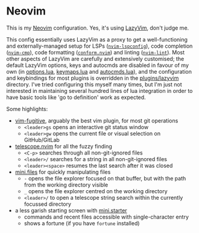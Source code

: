 # Neovim

This is my [Neovim](https://neovim.io/) configuration. Yes, it's using [LazyVim](https://www.lazyvim.org/), don't judge me.

This config essentially uses LazyVim as a proxy to get a well-functioning and externally-managed setup for LSPs ([`nvim-lspconfig`](https://github.com/neovim/nvim-lspconfig)), code completion ([`nvim-cmp`](https://github.com/hrsh7th/nvim-cmp)), code formatting ([`conform.nvim`](https://github.com/stevearc/conform.nvim)) and linting ([`nvim-lint`](https://github.com/mfussenegger/nvim-lint)). Most other aspects of LazyVim are carefully and extensively customised; the default LazyVim options, keys and autocmds are disabled in favour of my own (in [options.lua](.config/nvim/lua/config/options.lua), [keymaps.lua](.config/nvim/lua/config/keymaps.lua) and [autocmds.lua](.config/nvim/lua/config/autocmds.lua)), and the configuration and keybindings for most plugins is overridden in the [plugins/lazyvim](.config/nvim/lua/plugins/lazyvim) directory. I've tried configuring this myself many times, but I'm just not interested in maintaining several hundred lines of lua integration in order to have basic tools like 'go to definition' work as expected.

Some highlights:

- [vim-fugitive](https://github.com/tpope/vim-fugitive), arguably the best vim plugin, for most git operations
  - `<leader>gs` opens an interactive git status window
  - `<leader>gw` opens the current file or visual selection on GitHub/GitLab
- [telescope.nvim](https://github.com/nvim-telescope/telescope.nvim) for all the fuzzy finding
  - `<C-p>` searches through all non-git-ignored files
  - `<leader>/` searches for a string in all non-git-ignored files
  - `<leader><space>` resumes the last search after it was closed
- [mini.files](https://github.com/echasnovski/mini.files) for quickly manipulating files
  - `-` opens the file explorer focused on that buffer, but with the path from the working directory visible
  - `_` opens the file explorer centred on the working directory
  - `<leader>/` to open a telescope string search within the currently focussed directory
- a less garish starting screen with [mini.starter](https://github.com/echasnovski/mini.starter)
  - commands and recent files accessible with single-character entry
  - shows a fortune (if you have `fortune` installed)
